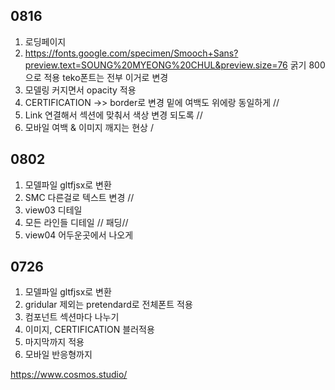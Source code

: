 ## 0816
1. 로딩페이지
2. https://fonts.google.com/specimen/Smooch+Sans?preview.text=SOUNG%20MYEONG%20CHUL&preview.size=76
굵기 800으로 적용
teko폰트는 전부 이거로 변경
3. 모델링 커지면서 opacity 적용
4. CERTIFICATION ->> border로 변경 밑에 여백도 위에랑 동일하게 //
5. Link 연결해서 섹션에 맞춰서 색상 변경 되도록 //
6. 모바일 여백 & 이미지 깨지는 현상 /


## 0802
1. 모델파일 gltfjsx로 변환
2. SMC 다른걸로 텍스트 변경 //
3. view03 디테일 
4. 모든 라인들 디테일 // 패딩//
5. view04 어두운곳에서 나오게



## 0726
1. 모델파일 gltfjsx로 변환
2. gridular 제외는 pretendard로 전체폰트 적용
3. 컴포넌트 섹션마다 나누기 
4. 이미지, CERTIFICATION 블러적용 
5. 마지막까지 적용
6. 모바일 반응형까지



https://www.cosmos.studio/
